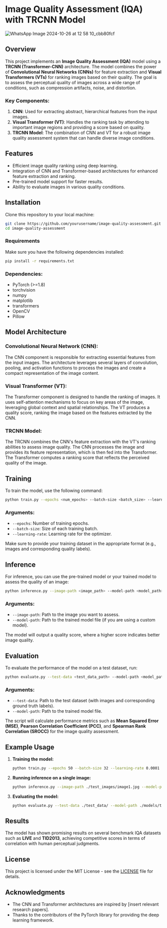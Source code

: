 # Image Quality Assessment (IQA) with TRCNN Model

![WhatsApp Image 2024-10-26 at 12 58 10_cbb80fcf](https://github.com/user-attachments/assets/607bd045-dbd0-497e-b2e2-91e0cfde65f5)

## Overview

This project implements an **Image Quality Assessment (IQA)** model using a **TRCNN (Transformer-CNN)** architecture. The model combines the power of **Convolutional Neural Networks (CNNs)** for feature extraction and **Visual Transformers (VTs)** for ranking images based on their quality. The goal is to assess the perceptual quality of images across a wide range of conditions, such as compression artifacts, noise, and distortion.

### Key Components:
1. **CNN**: Used for extracting abstract, hierarchical features from the input images.
2. **Visual Transformer (VT)**: Handles the ranking task by attending to important image regions and providing a score based on quality.
3. **TRCNN Model**: The combination of CNN and VT for a robust image quality assessment system that can handle diverse image conditions.

## Features
- Efficient image quality ranking using deep learning.
- Integration of CNN and Transformer-based architectures for enhanced feature extraction and ranking.
- Pre-trained model support for faster results.
- Ability to evaluate images in various quality conditions.

## Installation

Clone this repository to your local machine:

```bash
git clone https://github.com/yourusername/image-quality-assessment.git
cd image-quality-assessment
```

### Requirements

Make sure you have the following dependencies installed:

```bash
pip install -r requirements.txt
```

### Dependencies:
- PyTorch (>=1.8)
- torchvision
- numpy
- matplotlib
- transformers
- OpenCV
- Pillow

## Model Architecture

### Convolutional Neural Network (CNN):
The CNN component is responsible for extracting essential features from the input images. The architecture leverages several layers of convolution, pooling, and activation functions to process the images and create a compact representation of the image content.

### Visual Transformer (VT):
The Transformer component is designed to handle the ranking of images. It uses self-attention mechanisms to focus on key areas of the image, leveraging global context and spatial relationships. The VT produces a quality score, ranking the image based on the features extracted by the CNN.

### TRCNN Model:
The TRCNN combines the CNN's feature extraction with the VT's ranking abilities to assess image quality. The CNN processes the image and provides its feature representation, which is then fed into the Transformer. The Transformer computes a ranking score that reflects the perceived quality of the image.

## Training

To train the model, use the following command:

```bash
python train.py --epochs <num_epochs> --batch-size <batch_size> --learning-rate <learning_rate>
```

### Arguments:
- `--epochs`: Number of training epochs.
- `--batch-size`: Size of each training batch.
- `--learning-rate`: Learning rate for the optimizer.

Make sure to provide your training dataset in the appropriate format (e.g., images and corresponding quality labels).

## Inference

For inference, you can use the pre-trained model or your trained model to assess the quality of an image:

```bash
python inference.py --image-path <image_path> --model-path <model_path>
```

### Arguments:
- `--image-path`: Path to the image you want to assess.
- `--model-path`: Path to the trained model file (if you are using a custom model).

The model will output a quality score, where a higher score indicates better image quality.

## Evaluation

To evaluate the performance of the model on a test dataset, run:

```bash
python evaluate.py --test-data <test_data_path> --model-path <model_path>
```

### Arguments:
- `--test-data`: Path to the test dataset (with images and corresponding ground truth labels).
- `--model-path`: Path to the trained model file.

The script will calculate performance metrics such as **Mean Squared Error (MSE)**, **Pearson Correlation Coefficient (PCC)**, and **Spearman Rank Correlation (SROCC)** for the image quality assessment.

## Example Usage

1. **Training the model:**

   ```bash
   python train.py --epochs 50 --batch-size 32 --learning-rate 0.0001
   ```

2. **Running inference on a single image:**

   ```bash
   python inference.py --image-path ./test_images/image1.jpg --model-path ./models/trcnn_model.pth
   ```

3. **Evaluating the model:**

   ```bash
   python evaluate.py --test-data ./test_data/ --model-path ./models/trcnn_model.pth
   ```

## Results

The model has shown promising results on several benchmark IQA datasets such as **LIVE** and **TID2013**, achieving competitive scores in terms of correlation with human perceptual judgments.

## License

This project is licensed under the MIT License - see the [LICENSE](LICENSE) file for details.

## Acknowledgments

- The CNN and Transformer architectures are inspired by [insert relevant research papers].
- Thanks to the contributors of the PyTorch library for providing the deep learning framework.
